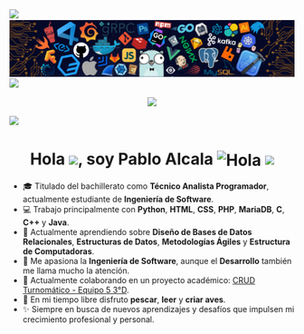 
<!--horizontal divider(gradiant)-->
<img src="https://user-images.githubusercontent.com/73097560/115834477-dbab4500-a447-11eb-908a-139a6edaec5c.gif">

<!-- GIF HEADER -->
<img src= "https://github.com/Jaydeep-Yadav/Jaydeep-Yadav/blob/main/banner.png">

<!--horizontal divider(gradiant)-->
<img src="https://user-images.githubusercontent.com/73097560/115834477-dbab4500-a447-11eb-908a-139a6edaec5c.gif">
<p align="center">
  <a href="https://github.com/DenverCoder1/readme-typing-svg">
    <img src="https://readme-typing-svg.herokuapp.com?lines=Pablo+Alcala;AlkaDev;Técnico+Analista+Programador;Ingeniero+de+Software&center=true&width=500&height=50">
  </a>
</p>

<!--horizontal divider(gradiant)-->
<img src="https://user-images.githubusercontent.com/73097560/115834477-dbab4500-a447-11eb-908a-139a6edaec5c.gif">

<!--Start Intro-->  
<h1 align="center"><b>Hola <img src="https://media.giphy.com/media/hvRJCLFzcasrR4ia7z/giphy.gif" width="35">, soy Pablo Alcala <img alt="Hola" height="70px" width="70px" align="center" src="https://c.tenor.com/fYg91qBpDdgAAAAi/bongo-cat-transparent.gif"></img> <img height="40" src="https://emoji.gg/assets/emoji/7333-parrotdance.gif"></b></h1>

* 🎓 Titulado del bachillerato como **Técnico Analista Programador**, actualmente estudiante de **Ingeniería de Software**.
* 💻 Trabajo principalmente con **Python**, **HTML**, **CSS**, **PHP**, **MariaDB**, **C**, **C++** y **Java**.
* 🌱 Actualmente aprendiendo sobre **Diseño de Bases de Datos Relacionales**, **Estructuras de Datos**, **Metodologías Ágiles** y **Estructura de Computadoras**.
* 🚀 Me apasiona la **Ingeniería de Software**, aunque el **Desarrollo** también me llama mucho la atención.
* 📂 Actualmente colaborando en un proyecto académico: [CRUD Turnomático - Equipo 5 3°D](https://github.com/Tonatiuh-softdev/CRUD_Turnomatico-Equipo_5_3-D).
* 📖 En mi tiempo libre disfruto **pescar**, **leer** y **criar aves**.
* ✨ Siempre en busca de nuevos aprendizajes y desafíos que impulsen mi crecimiento profesional y personal.

<!--End Intro-->  

